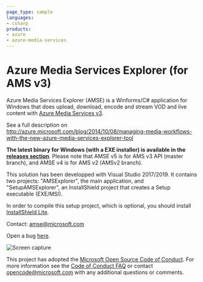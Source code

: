 ```yaml
---
page_type: sample
languages:
- csharp
products:
- azure
- azure-media-services
---
```


# Azure Media Services Explorer (for AMS v3)
Azure Media Services Explorer (AMSE) is a Winforms/C# application for Windows that does upload, download, encode and stream VOD and live content with [Azure Media Services v3](https://azure.microsoft.com/en-us/services/media-services/).

See a full description on http://azure.microsoft.com/blog/2014/10/08/managing-media-workflows-with-the-new-azure-media-services-explorer-tool

**The latest binary for Windows (with a EXE installer) is available in the [releases section](https://github.com/Azure/Azure-Media-Services-Explorer/releases)**. Please note that AMSE v5 is for AMS v3 API (master branch), and AMSE v4 is for AMS v2 (AMSv2 branch).

This solution has been developped with Visual Studio 2017/2019. It contains two projects: "AMSExplorer", the main application, and "SetupAMSExplorer", an InstallShield project that creates a Setup executable (EXE/MSI).

In order to compile this setup project, which is optional, you should install [InstallShield Lite](https://marketplace.visualstudio.com/items?itemName=Flexera-InstallShield-Lite.InstallShield2018Lite).

Contact: amse@microsoft.com

Open a bug [here](https://github.com/Azure/Azure-Media-Services-Explorer/issues/new).

![Screen capture](https://user-images.githubusercontent.com/8104205/61204784-7365f600-a6ee-11e9-88cd-46eae813258d.png)

This project has adopted the [Microsoft Open Source Code of Conduct](https://opensource.microsoft.com/codeofconduct/). For more information see the [Code of Conduct FAQ](https://opensource.microsoft.com/codeofconduct/faq/) or contact [opencode@microsoft.com](mailto:opencode@microsoft.com) with any additional questions or comments.
